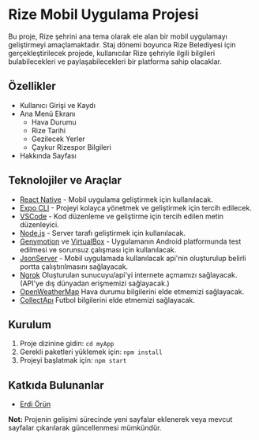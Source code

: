 # Rize Mobil Uygulama Projesi

Bu proje, Rize şehrini ana tema olarak ele alan bir mobil uygulamayı geliştirmeyi amaçlamaktadır. Staj dönemi boyunca Rize Belediyesi için gerçekleştirilecek projede, kullanıcılar Rize şehriyle ilgili bilgileri bulabilecekleri ve paylaşabilecekleri bir platforma sahip olacaklar.

## Özellikler

- Kullanıcı Girişi ve Kaydı
- Ana Menü Ekranı
  - Hava Durumu
  - Rize Tarihi
  - Gezilecek Yerler
  - Çaykur Rizespor Bilgileri
- Hakkında Sayfası

## Teknolojiler ve Araçlar

- [React Native](https://reactnative.dev/) - Mobil uygulama geliştirmek için kullanılacak.
- [Expo CLI](https://docs.expo.dev/) - Projeyi kolayca yönetmek ve geliştirmek için tercih edilecek.
- [VSCode](https://code.visualstudio.com/) - Kod düzenleme ve geliştirme için tercih edilen metin düzenleyici.
- [Node.js](https://nodejs.org/) - Server tarafı geliştirmek için kullanılacak.
- [Genymotion](https://www.genymotion.com/) ve [VirtualBox](https://www.virtualbox.org/) - Uygulamanın Android platformunda test edilmesi ve sorunsuz çalışması için kullanılacak.
- [JsonServer](https://github.com/typicode/json-server) - Mobil uygulamada kullanılacak api'nin oluşturulup belirli portta çalıştırılmasını sağlayacak.
- [Ngrok](https://ngrok.com) Oluşturulan sunucuyu/api'yi internete açmamızı sağlayacak.(API'ye dış dünyadan erişmemizi sağlayacak.)
- [OpenWeatherMap](https://openweathermap.org/) Hava durumu bilgilerini elde etmemizi sağlayacak.
- [CollectApı](https://collectapi.com/tr/) Futbol bilgilerini elde etmemizi sağlayacak.

## Kurulum

1. Proje dizinine gidin: `cd myApp`
2. Gerekli paketleri yüklemek için: `npm install`
3. Projeyi başlatmak için: `npm start`

## Katkıda Bulunanlar

- [Erdi Örün](https://github.com/bilimerdi)



**Not:** Projenin gelişimi sürecinde yeni sayfalar eklenerek veya mevcut sayfalar çıkarılarak güncellenmesi mümkündür.
